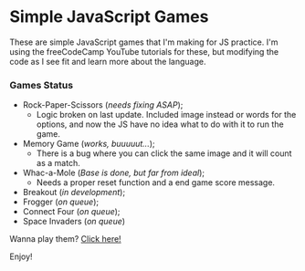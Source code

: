 # Simple JavaScript Games
These are simple JavaScript games that I'm making for JS practice. I'm using the freeCodeCamp YouTube tutorials for these, but modifying the code as I see fit and learn more about the language.

### Games Status

* Rock-Paper-Scissors (*needs fixing ASAP*);
  * Logic broken on last update. Included image instead or words for the options, and now the JS have no idea what to do with it to run the game.
* Memory Game (*works, buuuuut...*);
  * There is a bug where you can click the same image and it will count as a match.
* Whac-a-Mole (*Base is done, but far from ideal*);
  * Needs a proper reset function and a end game score message.
* Breakout (*in development*);
* Frogger (*on queue*);
* Connect Four (*on queue*);
* Space Invaders (*on queue*)

Wanna play them? [Click here!](https://mudows.github.io/simple-games/index.html)

Enjoy!
